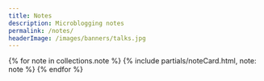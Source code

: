 ```yaml
---
title: Notes
description: Microblogging notes
permalink: /notes/
headerImage: /images/banners/talks.jpg
---
```


{% for note in collections.note %}
{% include partials/noteCard.html, note: note %}
{% endfor %}
